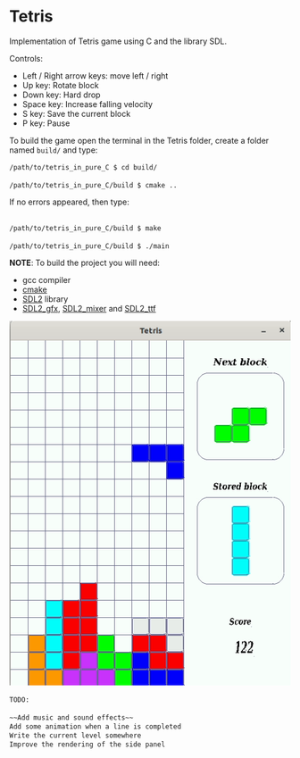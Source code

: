 # Tetris

Implementation of Tetris game using C and the library SDL.

Controls:

* Left / Right arrow keys: move left / right
* Up key: Rotate block
* Down key: Hard drop
* Space key: Increase falling velocity
* S key: Save the current block
* P key: Pause

To build the game open the terminal in the Tetris folder, create a folder named ` build/ ` and type:

```
/path/to/tetris_in_pure_C $ cd build/

/path/to/tetris_in_pure_C/build $ cmake ..

```

If no errors appeared, then type:

```

/path/to/tetris_in_pure_C/build $ make

/path/to/tetris_in_pure_C/build $ ./main

```

**NOTE**: To build the project you will need:

* gcc compiler
* [cmake](https://cmake.org/download/)
* [SDL2](https://www.libsdl.org/download-2.0.php) library
* [SDL2_gfx](http://www.ferzkopp.net/Software/SDL2_gfx/Docs/html/index.html),
[SDL2_mixer](https://www.libsdl.org/projects/SDL_mixer/) and
[SDL2_ttf](https://www.libsdl.org/projects/SDL_ttf/)

![tetris in C](./media/tetris.gif)

    TODO:

    ~~Add music and sound effects~~
    Add some animation when a line is completed
    Write the current level somewhere
    Improve the rendering of the side panel
